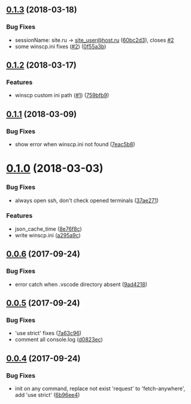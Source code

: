 <a name="0.1.3"></a>
## [0.1.3](https://github.com/viasite/vscode-viasite-ansible-sites/compare/0.1.2...0.1.3) (2018-03-18)


### Bug Fixes

* sessionName: site.ru -> site_user@host.ru ([60bc2d3](https://github.com/viasite/vscode-viasite-ansible-sites/commit/60bc2d3)), closes [#2](https://github.com/viasite/vscode-viasite-ansible-sites/issues/2)
* some winscp.ini fixes ([#2](https://github.com/viasite/vscode-viasite-ansible-sites/issues/2)) ([0f55a3b](https://github.com/viasite/vscode-viasite-ansible-sites/commit/0f55a3b))



<a name="0.1.2"></a>
## [0.1.2](https://github.com/viasite/vscode-viasite-ansible-sites/compare/0.1.1...0.1.2) (2018-03-17)


### Features

* winscp custom ini path ([#1](https://github.com/viasite/vscode-viasite-ansible-sites/issues/1)) ([759bfb9](https://github.com/viasite/vscode-viasite-ansible-sites/commit/759bfb9))



<a name="0.1.1"></a>
## [0.1.1](https://github.com/viasite/vscode-viasite-ansible-sites/compare/v0.1.0...0.1.1) (2018-03-09)


### Bug Fixes

* show error when winscp.ini not found ([7eac5b8](https://github.com/viasite/vscode-viasite-ansible-sites/commit/7eac5b8))



<a name="0.1.0"></a>
# [0.1.0](https://github.com/viasite/vscode-viasite-ansible-sites/compare/v0.0.6...v0.1.0) (2018-03-03)


### Bug Fixes

* always open ssh, don't check opened terminals ([37ae271](https://github.com/viasite/vscode-viasite-ansible-sites/commit/37ae271))


### Features

* json_cache_time ([8e76f8c](https://github.com/viasite/vscode-viasite-ansible-sites/commit/8e76f8c))
* write winscp.ini ([a295a9c](https://github.com/viasite/vscode-viasite-ansible-sites/commit/a295a9c))



<a name="0.0.6"></a>
## [0.0.6](https://github.com/viasite/vscode-viasite-ansible-sites/compare/v0.0.5...v0.0.6) (2017-09-24)


### Bug Fixes

* error catch when .vscode directory absent ([9ad4218](https://github.com/viasite/vscode-viasite-ansible-sites/commit/9ad4218))



<a name="0.0.5"></a>
## [0.0.5](https://github.com/viasite/vscode-viasite-ansible-sites/compare/v0.0.4...v0.0.5) (2017-09-24)


### Bug Fixes

* 'use strict' fixes ([7a63c96](https://github.com/viasite/vscode-viasite-ansible-sites/commit/7a63c96))
* comment all console.log ([d0823ec](https://github.com/viasite/vscode-viasite-ansible-sites/commit/d0823ec))



<a name="0.0.4"></a>
## [0.0.4](https://github.com/viasite/vscode-viasite-ansible-sites/compare/6b96ee4...v0.0.4) (2017-09-24)


### Bug Fixes

* init on any command, replace not exist 'request' to 'fetch-anywhere', add 'use strict' ([6b96ee4](https://github.com/viasite/vscode-viasite-ansible-sites/commit/6b96ee4))




